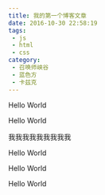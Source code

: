 ```yaml
---
title: 我的第一个博客文章
date: 2016-10-30 22:58:19
tags:
 - js
 - html
 - css
category:
 - 召唤师峡谷
 - 蓝色方
 - 卡兹克
---
```



Hello World

Hello World

<!-- more -->

我我我我我我我我我

Hello World

Hello World

Hello World
